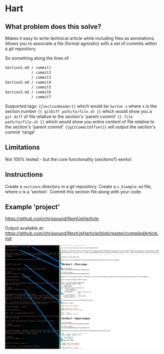 # Hart

## What problem does this solve?
Makes it easy to write technical article  while including files as annotations. Allows you to associate a file (format agnostic) with a set of commits within a git repository.

So something along the lines of
```
Section1.md / commit1
            / commit2
            / commit3
Section2.md / commit4
            / commit5
Section3.md / commit6
            / commit7
```


Supported tags:
`{{sectionHeader}}` which would be `Secton x` where x is the section number
`{{ gitDiff path/to/file.sh }}` which would show you a `git diff` of file relative to the section's 'parent commit'
`{{ file path/to/file.sh }}` which would show you entire content of file relative to the section's 'parent commit'
`{{gitCommitOffset}}` will output the seciton's commit 'range'



## Limitations
Not 100% tested - but the core functionality (secitons?) works! 

## Instructions
Create a `sections` directory in a git repository. Create a `x_Example.md` file, where x is a 'section'. Commit this section file along with your code. 

## Example 'project'

https://github.com/chrissound/NextUpHarticle

Output available at:
https://github.com/chrissound/NextUpHarticle/blob/master/compiledArticle.md

![Screenshot](demo.jpg)
